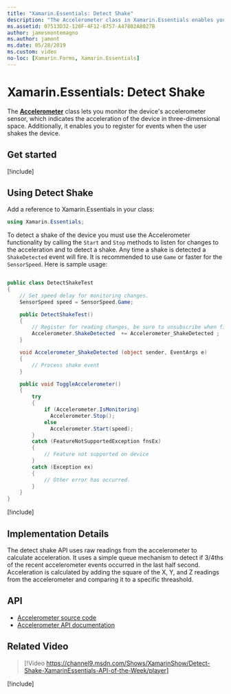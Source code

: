 ```yaml
---
title: "Xamarin.Essentials: Detect Shake"
description: "The Accelerometer class in Xamarin.Essentials enables you to detect a shake movement of the device."
ms.assetid: 07513D32-120F-4F12-8757-A47802A8027B
author: jamesmontemagno
ms.author: jamont
ms.date: 05/28/2019
ms.custom: video
no-loc: [Xamarin.Forms, Xamarin.Essentials]
---
```


# Xamarin.Essentials: Detect Shake

The **[Accelerometer](accelerometer.md)** class lets you monitor the device's accelerometer sensor, which indicates the acceleration of the device in three-dimensional space. Additionally, it enables you to register for events when the user shakes the device.

## Get started

[!include[](~/essentials/includes/get-started.md)]

## Using Detect Shake

Add a reference to Xamarin.Essentials in your class:

```csharp
using Xamarin.Essentials;
```

To detect a shake of the device you must use the Accelerometer functionality by calling the `Start` and `Stop` methods to listen for changes to the acceleration and to detect a shake. Any time a shake is detected a `ShakeDetected` event will fire. It is recommended to use `Game` or faster for the `SensorSpeed`. Here is sample usage:

```csharp

public class DetectShakeTest
{
    // Set speed delay for monitoring changes.
    SensorSpeed speed = SensorSpeed.Game;

    public DetectShakeTest()
    {
        // Register for reading changes, be sure to unsubscribe when finished
        Accelerometer.ShakeDetected  += Accelerometer_ShakeDetected ;
    }

    void Accelerometer_ShakeDetected (object sender, EventArgs e)
    {
        // Process shake event
    }

    public void ToggleAccelerometer()
    {
        try
        {
            if (Accelerometer.IsMonitoring)
              Accelerometer.Stop();
            else
              Accelerometer.Start(speed);
        }
        catch (FeatureNotSupportedException fnsEx)
        {
            // Feature not supported on device
        }
        catch (Exception ex)
        {
            // Other error has occurred.
        }
    }
}
```

[!include[](~/essentials/includes/sensor-speed.md)]

## Implementation Details

The detect shake API uses raw readings from the accelerometer to calculate acceleration. It uses a simple queue mechanism to detect if 3/4ths of the recent accelerometer events occurred in the last half second. Acceleration is calculated by adding the square of the X, Y, and Z readings from the accelerometer and comparing it to a specific threashold.

## API

- [Accelerometer source code](https://github.com/xamarin/Essentials/tree/main/Xamarin.Essentials/Accelerometer)
- [Accelerometer API documentation](xref:Xamarin.Essentials.Accelerometer)

## Related Video

> [!Video https://channel9.msdn.com/Shows/XamarinShow/Detect-Shake-XamarinEssentials-API-of-the-Week/player]

[!include[](~/essentials/includes/xamarin-show-essentials.md)]
